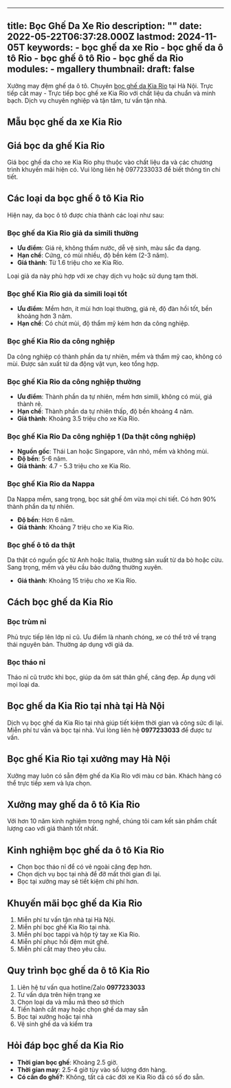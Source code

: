  ---
title: Bọc Ghế Da Xe Rio
description: ""
date: 2022-05-22T06:37:28.000Z
lastmod: 2024-11-05T
keywords:
    - bọc ghế da xe Rio
    - bọc ghế da ô tô Rio
    - bọc ghế ô tô Rio
    - bọc ghế da Rio
modules:
    - mgallery
thumbnail: 
draft: false
---
Xưởng may đệm ghế da ô tô. Chuyên [bọc ghế da Kia Rio](https://bocgheoto.vn/kia/boc-ghe-da-xe-kia-rio.html) tại Hà Nội. Trực tiếp cắt may - Trực tiếp bọc ghế xe Kia Rio với chất liệu da chuẩn và minh bạch. Dịch vụ chuyên nghiệp và tận tâm, tư vấn tận nhà.

## Mẫu bọc ghế da xe Kia Rio

## Giá bọc da ghế Kia Rio

Giá bọc ghế da cho xe Kia Rio phụ thuộc vào chất liệu da và các chương trình khuyến mãi hiện có. Vui lòng liên hệ 0977233033 để biết thông tin chi tiết.

## Các loại da bọc ghế ô tô Kia Rio

Hiện nay, da bọc ô tô được chia thành các loại như sau:

### Bọc ghế da Kia Rio giả da simili thường

- **Ưu điểm**: Giá rẻ, không thấm nước, dễ vệ sinh, màu sắc đa dạng.
- **Hạn chế**: Cứng, có mùi nhiều, độ bền kém (2-3 năm).
- **Giá thành**: Từ 1.6 triệu cho xe Kia Rio.

Loại giả da này phù hợp với xe chạy dịch vụ hoặc sử dụng tạm thời.

### Bọc ghế Kia Rio giả da simili loại tốt

- **Ưu điểm**: Mềm hơn, ít mùi hơn loại thường, giá rẻ, độ đàn hồi tốt, bền khoảng hơn 3 năm.
- **Hạn chế**: Có chút mùi, độ thẩm mỹ kém hơn da công nghiệp.

### Bọc ghế Kia Rio da công nghiệp

Da công nghiệp có thành phần da tự nhiên, mềm và thẩm mỹ cao, không có mùi. Được sản xuất từ da động vật vụn, keo tổng hợp.

### Bọc ghế Kia Rio da công nghiệp thường

- **Ưu điểm**: Thành phần da tự nhiên, mềm hơn simili, không có mùi, giá thành rẻ.
- **Hạn chế**: Thành phần da tự nhiên thấp, độ bền khoảng 4 năm.
- **Giá thành**: Khoảng 3.5 triệu cho xe Kia Rio.

### Bọc ghế Kia Rio Da công nghiệp 1 (Da thật công nghiệp)

- **Nguồn gốc**: Thái Lan hoặc Singapore, vân nhỏ, mềm và không mùi.
- **Độ bền**: 5-6 năm.
- **Giá thành**: 4.7 - 5.3 triệu cho xe Kia Rio.

### Bọc ghế Kia Rio da Nappa

Da Nappa mềm, sang trọng, bọc sát ghế ôm vừa mọi chi tiết. Có hơn 90% thành phần da tự nhiên.

- **Độ bền**: Hơn 6 năm.
- **Giá thành**: Khoảng 7 triệu cho xe Kia Rio.

### Bọc ghế ô tô da thật

Da thật có nguồn gốc từ Anh hoặc Italia, thường sản xuất từ da bò hoặc cừu. Sang trọng, mềm và yêu cầu bảo dưỡng thường xuyên.

- **Giá thành**: Khoảng 15 triệu cho xe Kia Rio.

## Cách bọc ghế da Kia Rio

### Bọc trùm nỉ
Phủ trực tiếp lên lớp nỉ cũ. Ưu điểm là nhanh chóng, xe có thể trở về trạng thái nguyên bản. Thường áp dụng với giả da.

### Bọc tháo nỉ
Tháo nỉ cũ trước khi bọc, giúp da ôm sát thân ghế, căng đẹp. Áp dụng với mọi loại da.

## Bọc ghế da Kia Rio tại nhà tại Hà Nội

Dịch vụ bọc ghế da Kia Rio tại nhà giúp tiết kiệm thời gian và công sức đi lại. Miễn phí tư vấn và bọc tại nhà. Vui lòng liên hệ **0977233033** để được tư vấn.

## Bọc ghế Kia Rio tại xưởng may Hà Nội

Xưởng may luôn có sẵn đệm ghế da Kia Rio với màu cơ bản. Khách hàng có thể trực tiếp xem và lựa chọn.

## Xưởng may ghế da ô tô Kia Rio

Với hơn 10 năm kinh nghiệm trong nghề, chúng tôi cam kết sản phẩm chất lượng cao với giá thành tốt nhất.

## Kinh nghiệm bọc ghế da ô tô Kia Rio

- Chọn bọc tháo nỉ để có vẻ ngoài căng đẹp hơn.
- Chọn dịch vụ bọc tại nhà để đỡ mất thời gian đi lại.
- Bọc tại xưởng may sẽ tiết kiệm chi phí hơn.

## Khuyến mãi bọc ghế da Kia Rio

1. Miễn phí tư vấn tận nhà tại Hà Nội.
2. Miễn phí bọc ghế Kia Rio tại nhà.
3. Miễn phí bọc tappi và hộp tỳ tay xe Kia Rio.
4. Miễn phí phục hồi đệm mút ghế.
5. Miễn phí cắt may theo yêu cầu.

## Quy trình bọc ghế da ô tô Kia Rio

1. Liên hệ tư vấn qua hotline/Zalo **0977233033**
2. Tư vấn dựa trên hiện trạng xe
3. Chọn loại da và mẫu mã theo sở thích
4. Tiến hành cắt may hoặc chọn ghế da may sẵn
5. Bọc tại xưởng hoặc tại nhà
6. Vệ sinh ghế da và kiểm tra

## Hỏi đáp bọc ghế da Kia Rio

- **Thời gian bọc ghế**: Khoảng 2.5 giờ.
- **Thời gian may**: 2.5-4 giờ tùy vào số lượng đơn hàng.
- **Có cần đo ghế?**: Không, tất cả các đời xe Kia Rio đã có số đo sẵn.
 